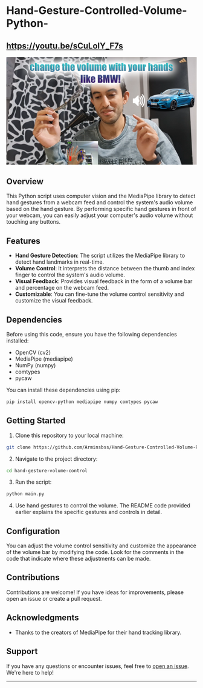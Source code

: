 # Hand-Gesture-Controlled-Volume-Python-
https://youtu.be/sCuLoIY_F7s
---

![Demo GIF](121212.png) 

## Overview

This Python script uses computer vision and the MediaPipe library to detect hand gestures from a webcam feed and control the system's audio volume based on the hand gesture. By performing specific hand gestures in front of your webcam, you can easily adjust your computer's audio volume without touching any buttons.

## Features

- **Hand Gesture Detection**: The script utilizes the MediaPipe library to detect hand landmarks in real-time.
- **Volume Control**: It interprets the distance between the thumb and index finger to control the system's audio volume.
- **Visual Feedback**: Provides visual feedback in the form of a volume bar and percentage on the webcam feed.
- **Customizable**: You can fine-tune the volume control sensitivity and customize the visual feedback.

## Dependencies

Before using this code, ensure you have the following dependencies installed:

- OpenCV (cv2)
- MediaPipe (mediapipe)
- NumPy (numpy)
- comtypes
- pycaw

You can install these dependencies using pip:

```bash
pip install opencv-python mediapipe numpy comtypes pycaw
```

## Getting Started

1. Clone this repository to your local machine:

```bash
git clone https://github.com/Arminsbss/Hand-Gesture-Controlled-Volume-Python-.git
```

2. Navigate to the project directory:

```bash
cd hand-gesture-volume-control
```

3. Run the script:

```bash
python main.py
```

4. Use hand gestures to control the volume. The README code provided earlier explains the specific gestures and controls in detail.

## Configuration

You can adjust the volume control sensitivity and customize the appearance of the volume bar by modifying the code. Look for the comments in the code that indicate where these adjustments can be made.

## Contributions

Contributions are welcome! If you have ideas for improvements, please open an issue or create a pull request.

## Acknowledgments

- Thanks to the creators of MediaPipe for their hand tracking library.

## Support

If you have any questions or encounter issues, feel free to [open an issue](../../issues). We're here to help!

---


